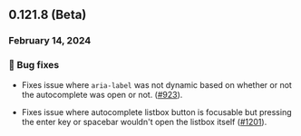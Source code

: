 ## 0.121.8 (Beta)

### February 14, 2024

### 🐛 Bug fixes

- Fixes issue where `aria-label` was not dynamic based on whether or not the autocomplete was open or not. ([#923](https://github.com/formkit/formkit/issues/923)).

- Fixes issue where autocomplete listbox button is focusable but pressing the enter key or spacebar wouldn't open the listbox itself ([#1201](https://github.com/formkit/formkit/issues/1201)).

